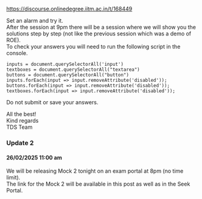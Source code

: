 https://discourse.onlinedegree.iitm.ac.in/t/168449

Set an alarm and try it.<br/>
After the session at 9pm there will be a session where we will show you the solutions step by step (not like the previous session which was a demo of ROE).<br/>
To check your answers you will need to run the following script in the console.</p>
<pre data-code-wrap="Javascript"><code class="lang-Javascript">inputs = document.querySelectorAll('input')
textboxes = document.querySelectorAll("textarea")
buttons = document.querySelectorAll("button")
inputs.forEach(input =&gt; input.removeAttribute('disabled'));
buttons.forEach(input =&gt; input.removeAttribute('disabled'));
textboxes.forEach(input =&gt; input.removeAttribute('disabled'));
</code></pre>
<p>Do not submit or save your answers.</p>
<p>All the best!<br/>
Kind regards<br/>
TDS Team</p>
<h3><a class="anchor" href="#p-599595-update-2-10" name="p-599595-update-2-10"></a>Update 2</h3>
<h4><a class="anchor" href="#p-599595-h-26022025-1100-am-11" name="p-599595-h-26022025-1100-am-11"></a>26/02/2025 11:00 am</h4>
<p>We will be releasing Mock 2 tonight on an exam portal at 8pm (no time limit).<br/>
The link for the Mock 2 will be available in this post as well as in the Seek Portal.